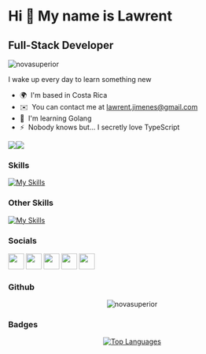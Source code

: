 Hi 👋 My name is Lawrent
========================

Full-Stack Developer
--------------------
<p align="left"> <img src="https://komarev.com/ghpvc/?username=novasuperior&label=Profile%20views&color=0e75b6&style=flat" alt="novasuperior" /> </p>

I wake up every day to learn something new

* 🌍  I'm based in Costa Rica
* ✉️  You can contact me at [lawrent.jimenes@gmail.com](mailto:lawrent.jimenes@gmail.com)
* 🧠  I'm learning Golang
* ⚡  Nobody knows but... I secretly love TypeScript

<a href="https://www.twitter.com/nova_superior_" target="_blank" rel="noreferrer"><img
src="https://img.shields.io/twitter/follow/nova_superior_?logo=twitter&style=for-the-badge&color=0891b2&labelColor=0f172a"
/></a><a href="https://www.github.com/novasuperior" target="_blank" rel="noreferrer"><img
src="https://img.shields.io/github/followers/novasuperior?logo=github&style=for-the-badge&color=0891b2&labelColor=0f172a" /></a>

### Skills

[![My Skills](https://skillicons.dev/icons?i=js,html,css,bootstrap,py,flask,mysql,mongodb,express,react,nodejs,ts,git,go)](https://skillicons.dev)

### Other Skills

[![My Skills](https://skillicons.dev/icons?i=vscode,neovim,github,vite,linux)](https://skillicons.dev)

### Socials

<p align="left"> <a href="https://discord.com/users/Nova_Superior#0771" target="_blank" rel="noreferrer"><img src="https://raw.githubusercontent.com/danielcranney/readme-generator/main/public/icons/socials/discord.svg" width="32" height="32" /></a> <a href="https://www.github.com/novasuperior" target="_blank" rel="noreferrer"><img src="https://raw.githubusercontent.com/danielcranney/readme-generator/main/public/icons/socials/github-dark.svg" width="32" height="32" /></a> <a href="https://www.linkedin.com/in/lawrent-umaña-93ab57233/" target="_blank" rel="noreferrer"><img src="https://raw.githubusercontent.com/danielcranney/readme-generator/main/public/icons/socials/linkedin.svg" width="32" height="32" /></a> <a href="https://www.stackoverflow.com/users/18970891/nova-superior" target="_blank" rel="noreferrer"><img src="https://raw.githubusercontent.com/danielcranney/readme-generator/main/public/icons/socials/stackoverflow.svg" width="32" height="32" /></a> <a href="https://www.twitter.com/nova_superior_" target="_blank" rel="noreferrer"><img src="https://raw.githubusercontent.com/danielcranney/readme-generator/main/public/icons/socials/twitter.svg" width="32" height="32" /></a></p>

### Github

<p align="center"><img align="center" src="https://github-readme-streak-stats.herokuapp.com/?user=novasuperior&" alt="novasuperior" /></p>

### Badges

<p align="center"><a href="https://github.com/novasuperior" align="center"><img align="center" src="https://github-readme-stats.vercel.app/api/top-langs/?username=novasuperior&langs_count=10&title_color=0891b2&text_color=ffffff&icon_color=0891b2&bg_color=0f172a&hide_border=true&locale=en&custom_title=Top%20%Languages" alt="Top Languages" /></a></p>
